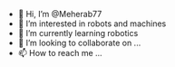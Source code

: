 - 👋 Hi, I’m @Meherab77
- 👀 I’m interested in robots and machines 
- 🌱 I’m currently learning robotics
- 💞️ I’m looking to collaborate on ...
- 📫 How to reach me ...

<!---
Meherab77/Meherab77 is a ✨ special ✨ repository because its `README.md` (this file) appears on your GitHub profile.
You can click the Preview link to take a look at your changes.
--->
